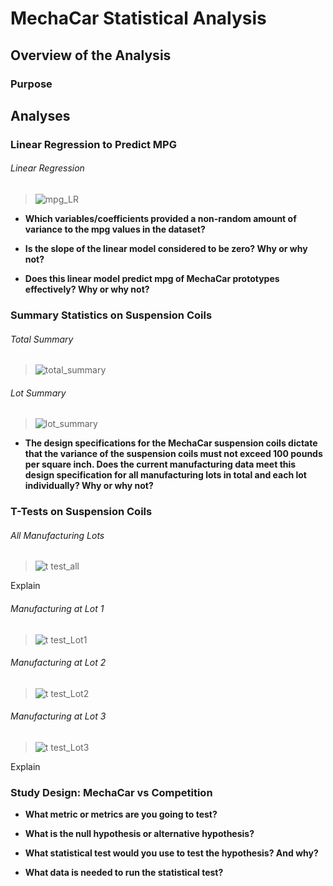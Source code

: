 # MechaCar Statistical Analysis

## Overview of the Analysis 

### Purpose


## Analyses

### Linear Regression to Predict MPG

###### Linear Regression
> ![mpg_LR](https://user-images.githubusercontent.com/77405273/118402318-43efdf80-b61e-11eb-84c0-2e6fa2a36ebd.png)

- **Which variables/coefficients provided a non-random amount of variance to the mpg values in the dataset?**



- **Is the slope of the linear model considered to be zero? Why or why not?**



- **Does this linear model predict mpg of MechaCar prototypes effectively? Why or why not?**



### Summary Statistics on Suspension Coils

###### Total Summary
> ![total_summary](https://user-images.githubusercontent.com/77405273/118402319-44887600-b61e-11eb-8423-f5e8544f9579.png)

###### Lot Summary
> ![lot_summary](https://user-images.githubusercontent.com/77405273/118402321-45210c80-b61e-11eb-88eb-048d3c60908c.png)

- **The design specifications for the MechaCar suspension coils dictate that the variance of the suspension coils must not exceed 100 pounds per square inch. Does the current manufacturing data meet this design specification for all manufacturing lots in total and each lot individually? Why or why not?**



### T-Tests on Suspension Coils

###### All Manufacturing Lots
> ![t test_all](https://user-images.githubusercontent.com/77405273/118402323-45210c80-b61e-11eb-9ebd-b7654520ebf9.png)

Explain

###### Manufacturing at Lot 1
> ![t test_Lot1](https://user-images.githubusercontent.com/77405273/118402324-45210c80-b61e-11eb-956a-8c461de95bd5.png)
###### Manufacturing at Lot 2
> ![t test_Lot2](https://user-images.githubusercontent.com/77405273/118402325-45b9a300-b61e-11eb-91c5-5513d38f3821.png)
###### Manufacturing at Lot 3
> ![t test_Lot3](https://user-images.githubusercontent.com/77405273/118402326-45b9a300-b61e-11eb-80b7-9c9d80d6e4e6.png)

Explain

### Study Design: MechaCar vs Competition

- **What metric or metrics are you going to test?**



- **What is the null hypothesis or alternative hypothesis?**



- **What statistical test would you use to test the hypothesis? And why?**



- **What data is needed to run the statistical test?**


